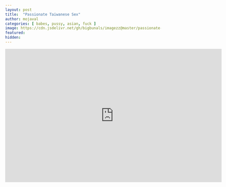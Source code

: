 ```yaml
---
layout: post
title:  "Passionate Taiwanese Sex"
author: mojaval
categories: [ babes, pussy, asian, fuck ]
image: https://cdn.jsdelivr.net/gh/bigbunals/imagezz@master/passionate-taiwanese-sex___cffee8c63a73b33465830d92c11d3f8355835a78.mp4.jpg
featured: 
hidden: 
---
```


<iframe src="https://openload.co/embed/1WwEnOZvW0E/passionate-taiwanese-sex___cffee8c63a73b33465830d92c11d3f8355835a78.mp4" scrolling="no" frameborder="0" width="700" height="430" allowfullscreen="true" webkitallowfullscreen="true" mozallowfullscreen="true"></iframe>